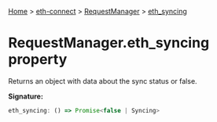 [Home](./index) &gt; [eth-connect](./eth-connect.md) &gt; [RequestManager](./eth-connect.requestmanager.md) &gt; [eth\_syncing](./eth-connect.requestmanager.eth_syncing.md)

# RequestManager.eth\_syncing property

Returns an object with data about the sync status or false.

**Signature:**
```javascript
eth_syncing: () => Promise<false | Syncing>
```

